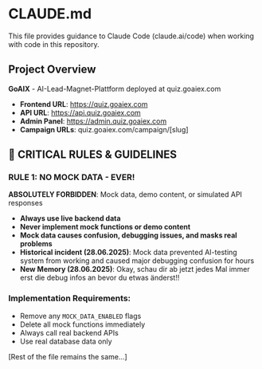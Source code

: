 # CLAUDE.md

This file provides guidance to Claude Code (claude.ai/code) when working with code in this repository.

## Project Overview

**GoAIX** - AI-Lead-Magnet-Plattform deployed at quiz.goaiex.com
- **Frontend URL**: https://quiz.goaiex.com
- **API URL**: https://api.quiz.goaiex.com  
- **Admin Panel**: https://admin.quiz.goaiex.com
- **Campaign URLs**: quiz.goaiex.com/campaign/[slug]

## 🚨 CRITICAL RULES & GUIDELINES

### RULE 1: NO MOCK DATA - EVER!
**ABSOLUTELY FORBIDDEN**: Mock data, demo content, or simulated API responses
- **Always use live backend data**
- **Never implement mock functions or demo content**
- **Mock data causes confusion, debugging issues, and masks real problems**
- **Historical incident (28.06.2025)**: Mock data prevented AI-testing system from working and caused major debugging confusion for hours
- **New Memory (28.06.2025)**: Okay, schau dir ab jetzt jedes Mal immer erst die debug infos an bevor du etwas änderst!!

### Implementation Requirements:
- Remove any `MOCK_DATA_ENABLED` flags
- Delete all mock functions immediately
- Always call real backend APIs
- Use real database data only

[Rest of the file remains the same...]